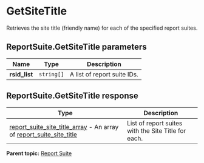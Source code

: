 # GetSiteTitle

Retrieves the site title (friendly name) for each of the specified report suites.

## ReportSuite.GetSiteTitle parameters

|Name|Type|Description|
|----|----|-----------|
| **rsid_list** | `string[]` |A list of report suite IDs.|

## ReportSuite.GetSiteTitle response

|Type|Description|
|----|-----------|
| [report_suite_site_title_array](../../data_types/r_report_suite_site_title_array.md#) - An array of [report_suite_site_title](../../data_types/r_report_suite_site_title.md#)|List of report suites with the Site Title for each.|

**Parent topic:** [Report Suite](../../methods/report_suite/r_methods_reportsuite.md)

